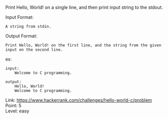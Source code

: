 Print Hello, World! on a single line, and then print input string to the stdout.

Input Format:

	A string from stdin.

Output Format:

	Print Hello, World! on the first line, and the string from the given input on the second line.

ex:

	input:
		Welcome to C programming.

	output:
		Hello, World!
		Welcome to C programming.

Link: https://www.hackerrank.com/challenges/hello-world-c/problem<br />
Point: 5<br />
Level: easy